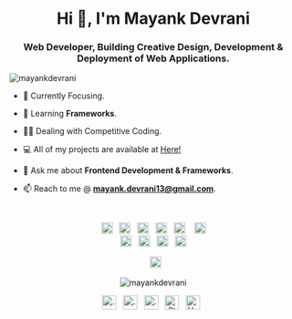 
<h1 align="center">Hi 👋, I'm Mayank Devrani</h1>
<h3 align="center">Web Developer, Building Creative Design, Development & Deployment of Web Applications.</h3>

<p align="left"> <img src="https://komarev.com/ghpvc/?username=mayankdevrani" alt="mayankdevrani" /> </p>

- 🎯 Currently Focusing.

- 📖 Learning **Frameworks**.

- 👨‍💻 Dealing with Competitive Coding.

<!-- - 🤔 I’m looking for help with **...** -->

- 💻 All of my projects are available at [Here!](https://github.com/mayankdevrani)

<!-- - 📝 Sometimes I write articles on [Medium](https://medium.com/...) -->

- 💬 Ask me about **Frontend Development & Frameworks**.

- 📫 Reach to me @ **mayank.devrani13@gmail.com**.

<!-- - ⚡ Fun fact **...** -->
<br>
<p align="center"><img src="https://devicons.github.io/devicon/devicon.git/icons/react/react-original-wordmark.svg" alt="react" width="20" height="20"/> &nbsp;&nbsp;<img src="https://devicons.github.io/devicon/devicon.git/icons/bootstrap/bootstrap-plain.svg" alt="bootstrap" width="20" height="20"/> &nbsp;&nbsp;<img src="https://devicons.github.io/devicon/devicon.git/icons/c/c-original.svg" alt="c" width="20" height="20"/> &nbsp;&nbsp;<img src="https://devicons.github.io/devicon/devicon.git/icons/css3/css3-original-wordmark.svg" alt="css3" width="20" height="20"/>&nbsp;&nbsp; <img src="https://devicons.github.io/devicon/devicon.git/icons/html5/html5-original-wordmark.svg" alt="html5" width="20" height="20"/> &nbsp;&nbsp; <img src="https://devicons.github.io/devicon/devicon.git/icons/javascript/javascript-original.svg" alt="javascript" width="20" height="20"/><br><img src="https://devicons.github.io/devicon/devicon.git/icons/mysql/mysql-original-wordmark.svg" alt="mysql" width="20" height="20"/> &nbsp;&nbsp;<img src="https://devicons.github.io/devicon/devicon.git/icons/php/php-original.svg" alt="php" width="20" height="20"/> &nbsp;&nbsp;<img src="https://devicons.github.io/devicon/devicon.git/icons/nodejs/nodejs-original-wordmark.svg" alt="nodejs" width="20" height="20"/>&nbsp;&nbsp; <img src="https://devicons.github.io/devicon/devicon.git/icons/linux/linux-original.svg" alt="linux" width="20" height="20"/></p><p align="center">&nbsp;&nbsp;<img src="https://devicons.github.io/devicon/devicon.git/icons/vuejs/vuejs-original.svg" alt="vue" width="20" height="20"/></p><p align="center">
<img src="https://github-readme-stats.vercel.app/api?username=mayankdevrani&show_icons=true" alt="mayankdevrani" /> </p>

<p align="center">
<a href="https://codepen.io/..." target="_blank"><img align="center" src="https://cdn.jsdelivr.net/npm/simple-icons@3.0.1/icons/codepen.svg" alt="..." height="25" width="25" /></a>&nbsp;&nbsp;
<a href="https://twitter.com/..." target="_blank"><img align="center" src="https://cdn.jsdelivr.net/npm/simple-icons@3.0.1/icons/twitter.svg" alt="..." height="25" width="25" /></a>&nbsp;&nbsp;
<a href="https://linkedin.com/in/..." target="_blank"><img align="center" src="https://cdn.jsdelivr.net/npm/simple-icons@3.0.1/icons/linkedin.svg" alt="..." height="25" width="25" /></a>&nbsp;&nbsp;
<a href="https://stackoverflow.com/users/12206818/mayank-devrani" target="_blank"><img align="center" src="https://cdn.jsdelivr.net/npm/simple-icons@3.0.1/icons/stackoverflow.svg" alt="StackOverFlow" height="25" width="25" /></a>&nbsp;&nbsp;
<a href="https://www.hackerearth.com/@mynk.13" target="_blank"><img align="center" src="https://cdn.jsdelivr.net/npm/simple-icons@3.0.1/icons/hackerearth.svg" alt="HackerEarth" height="25" width="25" /></a>&nbsp;&nbsp;
</p>

